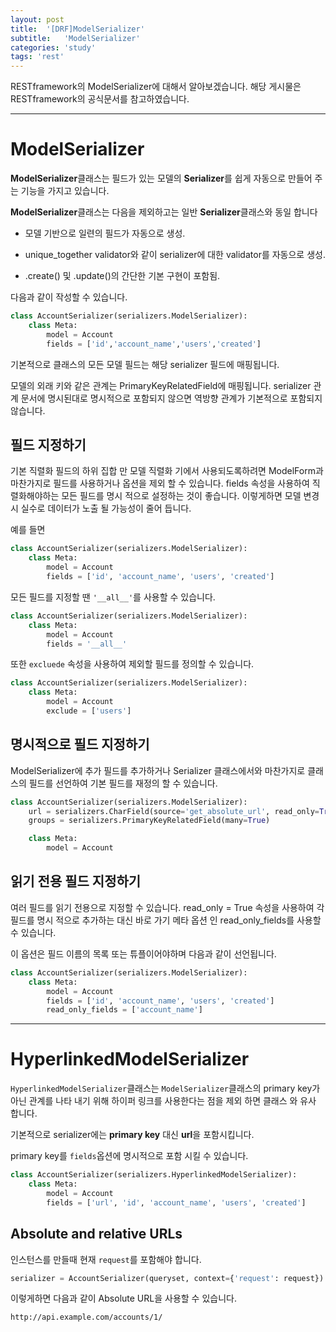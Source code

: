 ```yaml
---
layout: post
title:  '[DRF]ModelSerializer'
subtitle:   'ModelSerializer'
categories: 'study'
tags: 'rest'
---
```


RESTframework의 ModelSerializer에 대해서 알아보겠습니다. 해당 게시물은 RESTframework의 공식문서를 참고하였습니다.

---

# ModelSerializer

**ModelSerializer**클래스는 필드가 있는 모델의 **Serializer**를 쉽게 자동으로 만들어 주는 기능을 가지고 있습니다.

**ModelSerializer**클래스는 다음을 제외하고는 일반 **Serializer**클래스와 동일 합니다

* 모델 기반으로 일련의 필드가 자동으로 생성.

* unique_together validator와 같이 serializer에 대한 validator를 자동으로 생성.

* .create() 및 .update()의 간단한 기본 구현이 포함됨.

다음과 같이 작성할 수 있습니다.

```python
class AccountSerializer(serializers.ModelSerializer):
    class Meta:
        model = Account
        fields = ['id','account_name','users','created']
```

기본적으로 클래스의 모든 모델 필드는 해당 serializer 필드에 매핑됩니다.

모델의 외래 키와 같은 관계는 PrimaryKeyRelatedField에 매핑됩니다. serializer 관계 문서에 명시된대로 명시적으로 포함되지 않으면 역방향 관계가 기본적으로 포함되지 않습니다.

## 필드 지정하기

기본 직렬화 필드의 하위 집합 만 모델 직렬화 기에서 사용되도록하려면 ModelForm과 마찬가지로 필드를 사용하거나 옵션을 제외 할 수 있습니다. fields 속성을 사용하여 직렬화해야하는 모든 필드를 명시 적으로 설정하는 것이 좋습니다. 이렇게하면 모델 변경시 실수로 데이터가 노출 될 가능성이 줄어 듭니다.

예를 들면 
```python
class AccountSerializer(serializers.ModelSerializer):
    class Meta:
        model = Account
        fields = ['id', 'account_name', 'users', 'created']
```

모든 필드를 지정할 땐 ``'__all__'``를 사용할 수 있습니다.

```python
class AccountSerializer(serializers.ModelSerializer):
    class Meta:
        model = Account
        fields = '__all__'
```

또한 ``excluede`` 속성을 사용하여 제외할 필드를 정의할 수 있습니다.

```python
class AccountSerializer(serializers.ModelSerializer):
    class Meta:
        model = Account
        exclude = ['users']
```

## 명시적으로 필드 지정하기

ModelSerializer에 추가 필드를 추가하거나 Serializer 클래스에서와 마찬가지로 클래스의 필드를 선언하여 기본 필드를 재정의 할 수 있습니다.

```python
class AccountSerializer(serializers.ModelSerializer):
    url = serializers.CharField(source='get_absolute_url', read_only=True)
    groups = serializers.PrimaryKeyRelatedField(many=True)

    class Meta:
        model = Account
```

## 읽기 전용 필드 지정하기


여러 필드를 읽기 전용으로 지정할 수 있습니다. read_only = True 속성을 사용하여 각 필드를 명시 적으로 추가하는 대신 바로 가기 메타 옵션 인 read_only_fields를 사용할 수 있습니다.

이 옵션은 필드 이름의 목록 또는 튜플이어야하며 다음과 같이 선언됩니다.

```python
class AccountSerializer(serializers.ModelSerializer):
    class Meta:
        model = Account
        fields = ['id', 'account_name', 'users', 'created']
        read_only_fields = ['account_name']
```
---

# HyperlinkedModelSerializer

``HyperlinkedModelSerializer``클래스는 ``ModelSerializer``클래스의 primary key가 아닌 관계를 나타 내기 위해 하이퍼 링크를 사용한다는 점을 제외 하면 클래스 와 유사 합니다.

기본적으로 serializer에는 **primary key** 대신 **url**을 포함시킵니다.

primary key를 ``fields``옵션에 명시적으로 포함 시킬 수 있습니다.

```python
class AccountSerializer(serializers.HyperlinkedModelSerializer):
    class Meta:
        model = Account
        fields = ['url', 'id', 'account_name', 'users', 'created']
```

## Absolute and relative URLs

인스턴스를 만들때 현재 ``request``를 포함해야 합니다.

```python
serializer = AccountSerializer(queryset, context={'request': request})
```

이렇게하면 다음과 같이 Absolute URL을 사용할 수 있습니다.
```
http://api.example.com/accounts/1/
```


